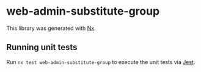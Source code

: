 # web-admin-substitute-group

This library was generated with [Nx](https://nx.dev).

## Running unit tests

Run `nx test web-admin-substitute-group` to execute the unit tests via [Jest](https://jestjs.io).
